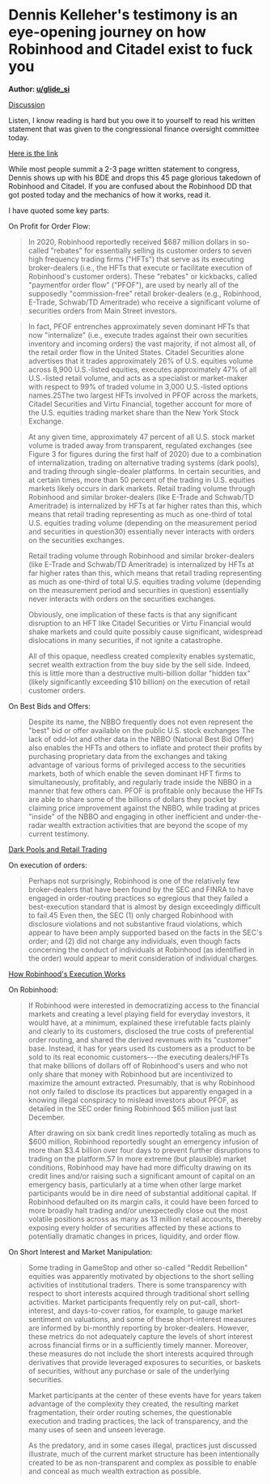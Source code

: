 Dennis Kelleher's testimony is an eye-opening journey on how Robinhood and Citadel exist to fuck you
====================================================================================================

**Author: [u/glide_si](https://www.reddit.com/user/glide_si/)**

[Discussion](https://www.reddit.com/r/GME/search?q=flair_name%3A%22Discussion%22&restrict_sr=1)

Listen, I know reading is hard but you owe it to yourself to read his written statement that was given to the congressional finance oversight committee today.

[Here is the link](https://financialservices.house.gov/uploadedfiles/hhrg-117-ba00-bio-kelleherd-20210317.pdf)

While most people summit a 2-3 page written statement to congress, Dennis shows up with his BDE and drops this 45 page glorious takedown of Robinhood and Citadel. If you are confused about the Robinhood DD that got posted today and the mechanics of how it works, read it.

I have quoted some key parts:

On Profit for Order Flow:

> In 2020, Robinhood reportedly received $687 million dollars in so-called "rebates" for essentially selling its customer orders to seven high frequency trading firms ("HFTs") that serve as its executing broker-dealers (i.e., the HFTs that execute or facilitate execution of Robinhood's customer orders). These "rebates" or kickbacks, called "paymentfor order flow" ("PFOF"), are used by nearly all of the supposedly "commission-free" retail broker-dealers (e.g., Robinhood, E-Trade, Schwab/TD Ameritrade) who receive a significant volume of securities orders from Main Street investors.

> In fact, PFOF entrenches approximately seven dominant HFTs that now "internalize" (i.e., execute trades against their own securities inventory and incoming orders) the vast majority, if not almost all, of the retail order flow in the United States. Citadel Securities alone advertises that it trades approximately 26% of U.S. equities volume across 8,900 U.S.-listed equities, executes approximately 47% of all U.S.-listed retail volume, and acts as a specialist or market-maker with respect to 99% of traded volume in 3,000 U.S.-listed options names.25The two largest HFTs involved in PFOF across the markets, Citadel Securities and Virtu Financial, together account for more of the U.S. equities trading market share than the New York Stock Exchange.

> At any given time, approximately 47 percent of all U.S. stock market volume is traded away from transparent, regulated exchanges (see Figure 3 for figures during the first half of 2020) due to a combination of internalization, trading on alternative trading systems (dark pools), and trading through single-dealer platforms. In certain securities, and at certain times, more than 50 percent of the trading in U.S. equities markets likely occurs in dark markets. Retail trading volume through Robinhood and similar broker-dealers (like E-Trade and Schwab/TD Ameritrade) is internalized by HFTs at far higher rates than this, which means that retail trading representing as much as one-third of total U.S. equities trading volume (depending on the measurement period and securities in question30) essentially never interacts with orders on the securities exchanges.
>
> Retail trading volume through Robinhood and similar broker-dealers (like E-Trade and Schwab/TD Ameritrade) is internalized by HFTs at far higher rates than this, which means that retail trading representing as much as one-third of total U.S. equities trading volume (depending on the measurement period and securities in question) essentially never interacts with orders on the securities exchanges.
>
> Obviously, one implication of these facts is that any significant disruption to an HFT like Citadel Securities or Virtu Financial would shake markets and could quite possibly cause significant, widespread dislocations in many securities, if not ignite a catastrophe.
>
> All of this opaque, needless created complexity enables systematic, secret wealth extraction from the buy side by the sell side. Indeed, this is little more than a destructive multi-billion dollar "hidden tax" (likely significantly exceeding $10 billion) on the execution of retail customer orders.

On Best Bids and Offers:

> Despite its name, the NBBO frequently does not even represent the "best" bid or offer available on the public U.S. stock exchanges The lack of odd-lot and other data in the NBBO (National Best Bid Offer) also enables the HFTs and others to inflate and protect their profits by purchasing proprietary data from the exchanges and taking advantage of various forms of privileged access to the securities markets, both of which enable the seven dominant HFT firms to simultaneously, profitably, and regularly trade inside the NBBO in a manner that few others can. PFOF is profitable only because the HFTs are able to share some of the billions of dollars they pocket by claiming price improvement against the NBBO, while trading at prices "inside" of the NBBO and engaging in other inefficient and under-the-radar wealth extraction activities that are beyond the scope of my current testimony.

[Dark Pools and Retail Trading](https://imgur.com/xXXGRH2)

On execution of orders:

> Perhaps not surprisingly, Robinhood is one of the relatively few broker-dealers that have been found by the SEC and FINRA to have engaged in order-routing practices so egregious that they failed a best-execution standard that is almost by design exceedingly difficult to fail.45 Even then, the SEC (1) only charged Robinhood with disclosure violations and not substantive fraud violations, which appear to have been amply supported based on the facts in the SEC's order; and (2) did not charge any individuals, even though facts concerning the conduct of individuals at Robinhood (as identified in the order) would appear to merit consideration of individual charges.

[How Robinhood's Execution Works](https://imgur.com/x3ip0ma)

On Robinhood:

> If Robinhood were interested in democratizing access to the financial markets and creating a level playing field for everyday investors, it would have, at a minimum, explained these irrefutable facts plainly and clearly to its customers, disclosed the true costs of preferential order routing, and shared the derived revenues with its "customer" base. Instead, it has for years used its customers as a product to be sold to its real economic customers---the executing dealers/HFTs that make billions of dollars off of Robinhood's users and who not only share that money with Robinhood but are incentivized to maximize the amount extracted. Presumably, that is why Robinhood not only failed to disclose its practices but apparently engaged in a knowing illegal conspiracy to mislead investors about PFOF, as detailed in the SEC order fining Robinhood $65 million just last December.
>
> After drawing on six bank credit lines reportedly totaling as much as $600 million, Robinhood reportedly sought an emergency infusion of more than $3.4 billion over four days to prevent further disruptions to trading on the platform.57 In more extreme (but plausible) market conditions, Robinhood may have had more difficulty drawing on its credit lines and/or raising such a significant amount of capital on an emergency basis, particularly at a time when other large market participants would be in dire need of substantial additional capital. If Robinhood defaulted on its margin calls, it could have been forced to more broadly halt trading and/or unexpectedly close out the most volatile positions across as many as 13 million retail accounts, thereby exposing every holder of securities affected by these actions to potentially dramatic changes in prices, liquidity, and order flow.

On Short Interest and Market Manipulation:

> Some trading in GameStop and other so-called "Reddit Rebellion" equities was apparently motivated by objections to the short selling activities of institutional traders. There is some transparency with respect to short interests acquired through traditional short selling activities. Market participants frequently rely on put-call, short-interest, and days-to-cover ratios, for example, to gauge market sentiment on valuations, and some of these short-interest measures are informed by bi-monthly reporting by broker-dealers. However, these metrics do not adequately capture the levels of short interest across financial firms or in a sufficiently timely manner. Moreover, these measures do not include the short interests acquired through derivatives that provide leveraged exposures to securities, or baskets of securities, without any purchase or sale of the underlying securities.
>
> Market participants at the center of these events have for years taken advantage of the complexity they created, the resulting market fragmentation, their order routing schemes, the questionable execution and trading practices, the lack of transparency, and the many uses of seen and unseen leverage.
>
> As the predatory, and in some cases illegal, practices just discussed illustrate, much of the current market structure has been intentionally created to be as non-transparent and complex as possible to enable and conceal as much wealth extraction as possible.
